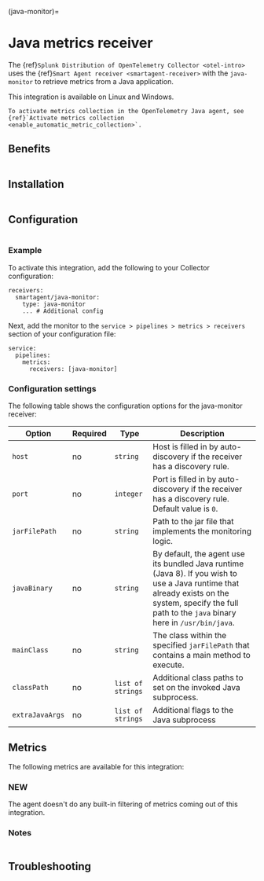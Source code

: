 (java-monitor)=

# Java metrics receiver

<meta name="Description" content="Use this Splunk Observability Cloud integration for the Java monitor. See benefits, install, configuration, and metrics">

The {ref}`Splunk Distribution of OpenTelemetry Collector <otel-intro>` uses the {ref}`Smart Agent receiver <smartagent-receiver>` with the `java-monitor` to retrieve metrics from a Java application.

This integration is available on Linux and Windows.

```{note}
To activate metrics collection in the OpenTelemetry Java agent, see {ref}`Activate metrics collection <enable_automatic_metric_collection>`.
```

## Benefits

```{include} /_includes/benefits.md
```

## Installation

```{include} /_includes/collector-installation.md
```

## Configuration

```{include} /_includes/configuration.md
```

### Example

To activate this integration, add the following to your Collector configuration:

```
receivers:
  smartagent/java-monitor:
    type: java-monitor
    ... # Additional config
```

Next, add the monitor to the `service > pipelines > metrics > receivers` section of your configuration file:

```
service:
  pipelines:
    metrics:
      receivers: [java-monitor]
```

### Configuration settings

The following table shows the configuration options for the java-monitor receiver:

| Option | Required | Type | Description |
| --- | --- | --- | --- |
| `host` | no | `string` | Host is filled in by auto-discovery if the receiver has a discovery rule. |
| `port` | no | `integer` | Port is filled in by auto-discovery if the receiver has a discovery rule. Default value is `0`. |
| `jarFilePath` | no | `string` | Path to the jar file that implements the monitoring logic. |
| `javaBinary` | no | `string` | By default, the agent use its bundled Java runtime (Java 8). If you wish to use a Java runtime that already exists on the system, specify the full path to the `java` binary here in `/usr/bin/java`. |
| `mainClass` | no | `string` | The class within the specified `jarFilePath` that contains a main method to execute. |
| `classPath` | no | `list of strings` | Additional class paths to set on the invoked Java subprocess. |
| `extraJavaArgs` | no | `list of strings` | Additional flags to the Java subprocess |

## Metrics

The following metrics are available for this integration:

<div class="metrics-yaml" url="https://raw.githubusercontent.com/signalfx/integrations/main/java/metrics.yaml"></div>

### NEW

<div class="metrics-yaml" url="https://raw.githubusercontent.com/signalfx/signalfx-agent/main/pkg/monitors/java-monitor/metadata.yaml"></div>

The agent doesn't do any built-in filtering of metrics coming out of this integration.

### Notes

```{include} /_includes/metric-defs.md
```

## Troubleshooting

```{include} /_includes/troubleshooting.md
```

